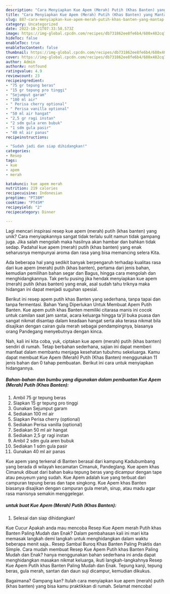 ```yaml
---
description: "Cara Menyiapkan Kue Apem (Merah) Putih (Khas Banten) yang Mantap"
title: "Cara Menyiapkan Kue Apem (Merah) Putih (Khas Banten) yang Mantap"
slug: 887-cara-menyiapkan-kue-apem-merah-putih-khas-banten-yang-mantap
category: Uncategorized
date: 2022-10-21T07:33:58.573Z
image: https://img-global.cpcdn.com/recipes/db731862ee8fe6b4/680x482cq70/kue-apem-merah-putih-khas-banten-foto-resep-utama.jpg
hideToc: false
enableToc: true
enableTocContent: false
thumbnail: https://img-global.cpcdn.com/recipes/db731862ee8fe6b4/680x482cq70/kue-apem-merah-putih-khas-banten-foto-resep-utama.jpg
cover: https://img-global.cpcdn.com/recipes/db731862ee8fe6b4/680x482cq70/kue-apem-merah-putih-khas-banten-foto-resep-utama.jpg
author: Admin
authorAv: notfound
ratingvalue: 4.9
reviewcount: 23
recipeingredient:
- "75 gr tepung beras"
- "15 gr tepung pro tinggi"
- "Sejumput garam"
- "100 ml air"
- " Perisa cherry optional"
- " Perisa vanilla optional"
- "50 ml air hangat"
- "2,5 gr ragi instan"
- "2 sdm gula aren bubuk"
- "1 sdm gula pasir"
- "40 ml air panas"
recipeinstructions:

- "Sudah jadi dan siap dihidangkan!"
categories:
- Resep
tags:
- kue
- apem
- merah

katakunci: kue apem merah 
nutrition: 219 calories
recipecuisine: Indonesian
preptime: "PT38M"
cooktime: "PT45M"
recipeyield: "2"
recipecategory: Dinner

---
```





Lagi mencari inspirasi resep kue apem (merah) putih (khas banten) yang unik? Cara menyiapkannya sangat tidak terlalu sulit namun tidak gampang juga. Jika salah mengolah maka hasilnya akan hambar dan bahkan tidak sedap. Padahal kue apem (merah) putih (khas banten) yang enak seharusnya mempunyai aroma dan rasa yang bisa memancing selera Kita.





Ada beberapa hal yang sedikit banyak berpengaruh terhadap kualitas rasa dari kue apem (merah) putih (khas banten), pertama dari jenis bahan, kemudian pemilihan bahan segar dan Bagus, hingga cara mengolah dan menghidangkannya. Tak perlu pusing jika hendak menyiapkan kue apem (merah) putih (khas banten) yang enak,      asal sudah tahu triknya maka hidangan ini dapat menjadi suguhan spesial.














Berikut ini resep apem putih khas Banten yang sederhana, tanpa tapai dan tanpa fermentasi. Bahan Yang Diperlukan Untuk Membuat Apem Putih Banten. Kue apem putih khas Banten memiliki citarasa manis ini cocok untuk camilan saat jam santai, acara keluarga hingga ta&#39;jil buka puasa dan sangat nikmat disantap dalam keadaan hangat serta aka terasa nikmat bila disajikan dengan cairan gula merah sebagai pendampingnya, biasanya orang Pandegang menyebutnya dengan kinca.






Nah, kali ini kita coba, yuk, ciptakan kue apem (merah) putih (khas banten) sendiri di rumah. Tetap berbahan sederhana, sajian ini dapat memberi manfaat dalam membantu menjaga kesehatan tubuhmu sekeluarga. Kamu dapat membuat Kue Apem (Merah) Putih (Khas Banten) menggunakan 11 jenis bahan dan 0 tahap pembuatan. Berikut ini cara untuk menyiapkan hidangannya.

<!--inarticleads1-->

##### Bahan-bahan dan bumbu yang digunakan dalam pembuatan Kue Apem (Merah) Putih (Khas Banten):

1. Ambil 75 gr tepung beras
1. Siapkan 15 gr tepung pro tinggi
1. Gunakan Sejumput garam
1. Sediakan 100 ml air
1. Siapkan  Perisa cherry (optional)
1. Sediakan  Perisa vanilla (optional)
1. Sediakan 50 ml air hangat
1. Sediakan 2,5 gr ragi instan
1. Ambil 2 sdm gula aren bubuk
1. Sediakan 1 sdm gula pasir
1. Gunakan 40 ml air panas


Kue apem yang terkenal di Banten berasal dari kampung Kadubumbang yang berada di wilayah kecamatan Cimanuk, Pandeglang. Kue apem khas Cimanuk dibuat dari bahan baku tepung beras yang dicampur dengan tape atau peuyeum yang sudah. Kue Apem adalah kue yang terbuat dari campuran tepung beras dan tape singkong. Kue Apem khas Banten biasanya disajikan dengan campuran gula merah, sirup, atau madu agar rasa manisnya semakin menggelegar. 

<!--inarticleads2-->

#####  untuk buat Kue Apem (Merah) Putih (Khas Banten):


1. Selesai dan siap dihidangkan!

Kue Cucur Apakah anda mau mencoba Resep Kue Apem merah Putih khas Banten Paling Mudah dan Enak? Dalam pembahasan kali ini mari kita memasak langkah demi langkah untuk menghidangkan dalam waktu beberapa menit saja.. Resep Sambal Buroq Khas Banten Paling Praktis dan Simple. Cara mudah membuat Resep Kue Apem Putih khas Banten Paling Mudah dan Enak? hanya menggunakan bahan sederhana ini anda dapat menghidangkan masakan nikmat keluarga, ikuti langkah-langkahnya Resep Kue Apem Putih khas Banten Paling Mudah dan Enak. Tepung kanji, tepung beras, gula merah, santan dan daun suji dicampur, kemudian dikukus. 

Bagaimana? Gampang kan? Itulah cara menyiapkan kue apem (merah) putih (khas banten) yang bisa kamu praktikkan di rumah. Selamat mencoba!
